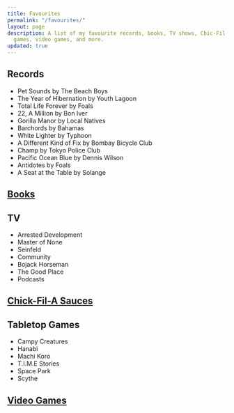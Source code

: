 ```yaml
---
title: Favourites
permalink: "/favourites/"
layout: page
description: A list of my favourite records, books, TV shows, Chic-Fil-A sauces, tabletop
  games, video games, and more.
updated: true
---
```


## Records

- Pet Sounds by The Beach Boys
- The Year of Hibernation by Youth Lagoon
- Total Life Forever by Foals
- 22, A Million by Bon Iver
- Gorilla Manor by Local Natives
- Barchords by Bahamas
- White Lighter by Typhoon
- A Different Kind of Fix by Bombay Bicycle Club
- Champ by Tokyo Police Club
- Pacific Ocean Blue by Dennis Wilson
- Antidotes by Foals
- A Seat at the Table by Solange

## [Books](/library/)

## TV

- Arrested Development
- Master of None
- Seinfeld
- Community
- Bojack Horseman
- The Good Place
- Podcasts

## [Chick-Fil-A Sauces](/sauce/)

## Tabletop Games

- Campy Creatures
- Hanabi
- Machi Koro
- T.I.M.E Stories
- Space Park
- Scythe

## [Video Games](/video-games/)
